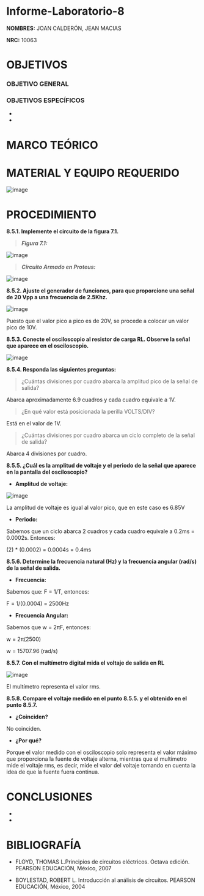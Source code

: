 # Informe-Laboratorio-8

**NOMBRES:** JOAN CALDERÓN, JEAN MACIAS

**NRC:** 10063

# **OBJETIVOS**

### **OBJETIVO GENERAL**



### **OBJETIVOS ESPECÍFICOS**

* 

*

# **MARCO TEÓRICO**

# **MATERIAL Y EQUIPO REQUERIDO**

![image](https://user-images.githubusercontent.com/116774235/219495305-5eb95d96-df85-4e1a-837d-9f8a29687fec.png)

# **PROCEDIMIENTO**

**8.5.1. Implemente el circuito de la figura 7.1.**

> ***Figura 7.1:***

![image](https://user-images.githubusercontent.com/116774235/219495734-ffc53bff-c383-44b3-8dcb-8211147f6303.png)

> ***Circuito Armado en Proteus:***

![image](https://user-images.githubusercontent.com/116774235/219534068-d6e49a0d-994b-4efc-ac8e-636fb318f95c.png)

**8.5.2. Ajuste el generador de funciones, para que proporcione una señal de 20 Vpp a una frecuencia de 2.5Khz.**

![image](https://user-images.githubusercontent.com/116774235/219666601-e550ab16-cbba-4dd2-a8a2-2ad422bd16c0.png)

Puesto que el valor pico a pico es de 20V, se procede a colocar un valor pico de 10V.

**8.5.3. Conecte el osciloscopio al resistor de carga RL. Observe la señal que aparece en el osciloscopio.**

![image](https://user-images.githubusercontent.com/116774235/219669311-67b10bf1-547b-42fc-b3ec-a3f441f46f04.png)

**8.5.4. Responda las siguientes preguntas:**

> ¿Cuántas divisiones por cuadro abarca la amplitud pico de la señal de salida?

Abarca aproximadamente 6.9 cuadros y cada cuadro equivale a 1V.

> ¿En qué valor está posicionada la perilla VOLTS/DIV?

Está en el valor de 1V.

> ¿Cuántas divisiones por cuadro abarca un ciclo completo de la señal de salida?

Abarca 4 divisiones por cuadro.

**8.5.5. ¿Cuál es la amplitud de voltaje y el periodo de la señal que aparece en la pantalla del osciloscopio?**

* **Amplitud de voltaje:**

![image](https://user-images.githubusercontent.com/116774235/219670961-c8695f29-8f76-45d8-ab45-c9ab64c2af2f.png)

La amplitud de voltaje es igual al valor pico, que en este caso es 6.85V

* **Periodo:**

Sabemos que un ciclo abarca 2 cuadros y cada cuadro equivale a 0.2ms = 0.0002s. Entonces:

(2) * (0.0002) = 0.0004s = 0.4ms

**8.5.6. Determine la frecuencia natural (Hz) y la frecuencia angular (rad/s) de la señal de salida.**

* **Frecuencia:**

Sabemos que: F = 1/T, entonces:

F = 1/(0.0004) = 2500Hz

* **Frecuencia Angular:**

Sabemos que w = 2πF, entonces:

w = 2π(2500)

w = 15707.96 (rad/s)

**8.5.7. Con el multímetro digital mida el voltaje de salida en RL**

![image](https://user-images.githubusercontent.com/116774235/219675539-e9acd576-b2c2-403d-a40e-4e800b164d56.png)

El multímetro representa el valor rms.

**8.5.8. Compare el voltaje medido en el punto 8.5.5. y el obtenido en el punto 8.5.7.**

* **¿Coinciden?**

No coinciden.

* **¿Por qué?**

Porque el valor medido con el osciloscopio solo representa el valor máximo que proporciona la fuente de voltaje alterna, mientras que el multímetro mide el voltaje rms, es decir, mide el valor del voltaje tomando en cuenta la idea de que la fuente fuera continua.

# **CONCLUSIONES**

*

*

# **BIBLIOGRAFÍA**

* FLOYD, THOMAS L.Principios de circuitos eléctricos. Octava edición. PEARSON EDUCACIÓN, México, 2007

* BOYLESTAD, ROBERT L. Introducción al análisis de circuitos. PEARSON EDUCACIÓN, México, 2004

